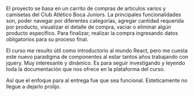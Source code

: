 El proyecto se basa en un carrito de compras de articulos varios y camisetas del Club Atlético Boca Juniors.
La principales funcionalidades son, poder navegar por diferentes categorías, agregar cantidad requerida por producto, visualizar el detalle de compra, vaciar o eliminar algún producto específico. 
Para finalizar, realizar la compra ingresando datos obligatorios para su proceso final.

El curso me resulto útil como introductorio al mundo React, pero me cuesta este nuevo paradigma de componentes al estar tantos años trabajando con jquery. Muy interesante y dinámico. Es para seguir investigando y leyendo toda la documentación que nos ofrece en la plataforma del curso.

Así que el enfoque para al entrega fue que sea funcional. Esteticamente no llegue a dejarlo prolijo.
